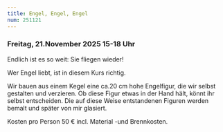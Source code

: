 ```yaml
---
title: Engel, Engel, Engel
num: 251121
---
```


### Freitag, 21.November 2025 15-18 Uhr


Endlich ist es so weit: Sie fliegen wieder!

Wer Engel liebt, ist in diesem Kurs richtig.

Wir bauen aus einem Kegel eine ca.20 cm hohe Engelfigur, die wir selbst gestalten und verzieren. Ob diese
Figur etwas in der Hand hält, könnt ihr selbst entscheiden. Die auf diese Weise entstandenen Figuren
werden bemalt und später von mir glasiert.

Kosten pro Person 50 € incl. Material -und Brennkosten.